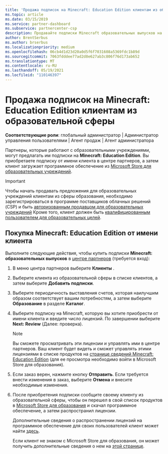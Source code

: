 ```yaml
---
title: 'Продажа подписок на Minecraft: Education Edition клиентам из образовательной сферы'
ms.topic: article
ms.date: 03/15/2019
ms.service: partner-dashboard
ms.subservice: partnercenter-csp
description: Продавайте подписки Minecraft образовательных выпусков на квалифицированных учебных учреждениях, которые затем смогут скачать их из магазина Microsoft для образовательных учреждений.
author: BrentSerbus
ms.author: brserbus
ms.localizationpriority: medium
ms.openlocfilehash: 06cb4d1d23d20a0d5f6f7031608a5369fdc1b89d
ms.sourcegitcommit: 7063fdddee77ad2d8e627ab3c806f76d173ab652
ms.translationtype: MT
ms.contentlocale: ru-RU
ms.lasthandoff: 05/19/2021
ms.locfileid: "110146397"
---
```

# <a name="sell-minecraft-education-edition-subscriptions-to-education-customers"></a>Продажа подписок на Minecraft: Education Edition клиентам из образовательной сферы

**Соответствующие роли**: глобальный администратор | Администратор управления пользователями | Агент продаж | Агент администратора

Партнеры, которые работают с образовательными учреждениями, могут предлагать им подписки на **Minecraft: Education Edition**. Вы приобретаете подписку от имени клиента в центре партнеров, а затем клиент загружает программное обеспечение из [Microsoft Store для образовательных учреждений](https://educationstore.microsoft.com). 

>[!IMPORTANT]
>Чтобы начать продавать предложения для образовательных учреждений клиентам из сферы образования, необходимо зарегистрироваться в программе поставщиков облачных решений (CSP) и быть [авторизованным продавцом для образовательных учреждений](https://www.mepn.com) Кроме того, клиент должен быть [квалифицированным пользователем для образовательных целей](https://www.microsoftvolumelicensing.com/DocumentSearch.aspx?Mode=3&DocumentTypeId=7).  

 
## <a name="buy-minecraft-education-edition-on-behalf-of-your-customer"></a>Покупка **Minecraft: Education Edition** от имени клиента

Выполните следующие действия, чтобы купить подписки **Minecraft: образовательных выпусков** в [центре партнеров](https://partnercenter.microsoft.com/pcv/dashboard/overview
) (требуется вход):

  1.  В меню центра партнеров выберите **Клиенты** .
  
  2.  Выберите клиента из образовательной сферы в списке клиентов, а затем выберите **Добавить подписки**.
  
  3.  Выберите периодичность выставления счетов, которая наилучшим образом соответствует вашим потребностям, а затем выберите **Образование** в разделе **Каталог**.

  4.  Выберите подписку на Minecraft, которую вы хотите приобрести от имени клиента и введите число лицензий. По завершении выберите **Next: Review** (Далее: проверка).

      >[!NOTE]
      >Вы сможете просматривать эти лицензии и управлять ими в центре партнеров. Ваш клиент будет видеть и сможет управлять этими лицензиями в списке продуктов на [странице сведений Minecraft: Education Edition](https://educationstore.microsoft.com/store/details/minecraft-education-edition/9nblggh4r2r6) (для ее просмотра необходимо войти в Microsoft Store для образования). 

  5.  Если заказ верен, нажмите кнопку **Отправить**. Если требуется внести изменения в заказ, выберите **Отмена** и внесите необходимые изменения.   

  6.  После приобретения подписки сообщите своему клиенту из образовательной сферы, чтобы он перешел в свой список продуктов в [Microsoft Store для образования](https://educationstore.microsoft.com) и скачал программное обеспечение, а затем распространил лицензии.

      Дополнительные сведения о распространении лицензий на программное обеспечение для своих пользователей клиент может найти [здесь](/education/windows/school-get-minecraft#distribute-minecraft).  
  
      Если клиент не знаком с Microsoft Store для образования, он может получить дополнительные сведения о нем на [этой странице](/microsoft-store/windows-store-for-business-overview).  

